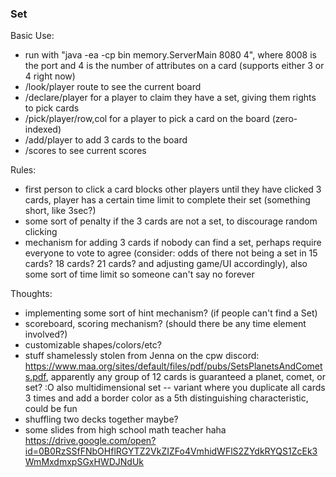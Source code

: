 ### Set
Basic Use:
- run with "java -ea -cp bin memory.ServerMain 8080 4", where 8008 is the port and 4 is the number of attributes on a card (supports either 3 or 4 right now)
- /look/player route to see the current board
- /declare/player for a player to claim they have a set, giving them rights to pick cards
- /pick/player/row,col for a player to pick a card on the board (zero-indexed)
- /add/player to add 3 cards to the board
- /scores to see current scores

Rules: 
- first person to click a card blocks other players until they have clicked 3 cards, player has a certain time limit to complete their set (something short, like 3sec?)
- some sort of penalty if the 3 cards are not a set, to discourage random clicking
- mechanism for adding 3 cards if nobody can find a set, perhaps require everyone to vote to agree (consider: odds of there not being a set in 15 cards? 18 cards? 21 cards? and adjusting game/UI accordingly), also some sort of time limit so someone can't say no forever

Thoughts:
- implementing some sort of hint mechanism? (if people can't find a Set)
- scoreboard, scoring mechanism? (should there be any time element involved?)
- customizable shapes/colors/etc?
- stuff shamelessly stolen from Jenna on the cpw discord: https://www.maa.org/sites/default/files/pdf/pubs/SetsPlanetsAndComets.pdf, apparently any group of 12 cards is guaranteed a planet, comet, or set? :O also multidimensional set -- variant where you duplicate all cards 3 times and add a border color as a 5th distinguishing characteristic, could be fun
- shuffling two decks together maybe?
- some slides from high school math teacher haha https://drive.google.com/open?id=0B0RzSSfFNbOHflRGYTZ2VkZIZFo4VmhidWFlS2ZYdkRYQS1ZcEk3WmMxdmxpSGxHWDJNdUk
